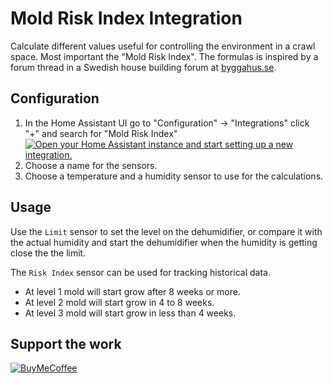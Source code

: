 # Mold Risk Index Integration

Calculate different values useful for controlling the environment in a crawl space. Most important the "Mold Risk Index". The formulas is inspired by a forum thread in a Swedish house building forum at [byggahus.se](https://www.byggahus.se/forum/threads/formel-foer-riskkurva.311612).

## Configuration
1. In the Home Assistant UI go to "Configuration" -> "Integrations" click "+" and search for "Mold Risk Index" [![Open your Home Assistant instance and start setting up a new integration.][mybadge]][mylink]
1. Choose a name for the sensors.
1. Choose a temperature and a humidity sensor to use for the calculations.

## Usage
Use the `Limit` sensor to set the level on the dehumidifier, or compare it with the actual humidity and start the dehumidifier when the humidity is getting close the the limit.</p>

The `Risk Index` sensor can be used for tracking historical data.

- At level 1 mold will start grow after 8 weeks or more.
- At level 2 mold will start grow in 4 to 8 weeks.
- At level 3 mold will start grow in less than 4 weeks.

## Support the work

[![BuyMeCoffee][coffeebadge]][coffeelink]



[mybadge]: https://my.home-assistant.io/badges/config_flow_start.svg
[mylink]: https://my.home-assistant.io/redirect/config_flow_start/?domain=mold_risk_index
[coffeelink]: https://www.buymeacoffee.com/76strixx
[coffeebadge]: https://www.buymeacoffee.com/assets/img/custom_images/orange_img.png
